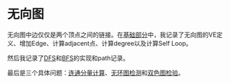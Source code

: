 # 无向图

无向图中边仅仅是两个顶点之间的链接。在[基础部分](0.Basic_Unidgraph.java)中，我记录了无向图的VE定义、增加Edge、计算adjacent点、计算degree以及计算Self Loop。

然后我记录了[DFS](1.Undigraph_Depth_First_Search.java)和[BFS](2.Undigraph_Breadth_First_Search.java)的实现和path记录。

最后是三个具体问题：[连通分量计算](3.Undigraph_Connected_Component.java)、[无环图检测](4.Undigraph_Cycle_Test)和[双色图检验](5.Undigraph_Two_Color)。